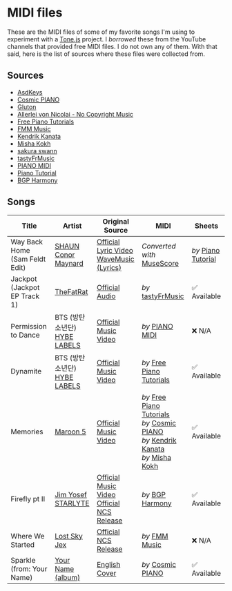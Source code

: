 <!-- @format -->
<!-- @lastUpdated Sat Sep 18 2021 20:43:06 GMT+0000 (Coordinated Universal Time) -->

# MIDI files

These are the MIDI files of some of my favorite songs I'm using to experiment with a [Tone.js](https://github.com/Tonejs/Tone.js) project. I _borrowed_ these from the YouTube channels that provided free MIDI files. I do not own any of them. With that said, here is the list of sources where these files were collected from.

## Sources

- [AsdKeys](https://www.youtube.com/c/AsdKeys)
- [Cosmic PIANO](https://www.youtube.com/c/CosmicPIANO)
- [Gluton](https://www.youtube.com/c/GlutonOfficial)
- [Allerlei von Nicolai - No Copyright Music](https://www.youtube.com/channel/UC_bcboyEwTxpEyM-fuCjLkA)
- [Free Piano Tutorials](https://www.youtube.com/channel/UCBlE6pjsULp5gA7vl8-4F4A)
- [FMM Music](https://www.youtube.com/channel/UC6wnnyFjmPc4KJU1n_mFBDw)
- [Kendrik Kanata](https://www.youtube.com/channel/UCG3c_BxX3MmCIQnEjkJiX8Q)
- [Misha Kokh](https://www.youtube.com/c/MishaKokh)
- [sakura swann](https://www.youtube.com/user/sevenseven31)
- [tastyFrMusic](https://www.youtube.com/channel/UC4Z7BlEROblloYmTKEU1Zew)
- [PIANO MIDI](https://www.youtube.com/channel/UC3mb8-iIHpSEE8aCzMDgeTg)
- [Piano Tutorial](https://www.youtube.com/channel/UCMlZ4aOHBJnPGJAM5s-7b4w)
- [BGP Harmony](https://www.youtube.com/c/BGPHarmony)

## Songs

| Title | Artist | Original Source | MIDI | Sheets |
|---|---|---|---|---|
| Way Back Home (Sam Feldt Edit) | [SHAUN](https://www.youtube.com/c/SHAUNthehuman)<br>[Conor Maynard](https://www.youtube.com/c/ConorMaynard) | [Official Lyric Video](https://youtu.be/amOSaNX7KJg)<br>[WaveMusic (Lyrics)](https://youtu.be/1kehqCLudyg) | _Converted with_ [MuseScore](https://musescore.org) | _by_ [Piano Tutorial](https://youtu.be/3Sp4dW-JdJE) |
| Jackpot (Jackpot EP Track 1) | [TheFatRat](https://www.youtube.com/c/TheFatRat) | [Official Audio](https://youtu.be/kL8CyVqzmkc) | _by_ [tastyFrMusic](https://youtu.be/A13Sa_bIuKY) | ✅ Available |
| Permission to Dance | BTS (방탄소년단)<br>[HYBE LABELS](https://www.youtube.com/c/HYBELABELS) | [Official Music Video](https://youtu.be/CuklIb9d3fI) | _by_ [PIANO MIDI](https://youtu.be/7MHfb9HB3GA) | ❌ N/A |
| Dynamite | BTS (방탄소년단)<br>[HYBE LABELS](https://www.youtube.com/c/HYBELABELS) | [Official Music Video](https://youtu.be/gdZLi9oWNZg) | _by_ [Free Piano Tutorials](https://youtu.be/KyYaCtLsAAk) | ✅ Available |
| Memories | [Maroon 5](https://www.youtube.com/user/Maroon5) | [Official Music Video](https://youtu.be/SlPhMPnQ58k) | _by_ [Free Piano Tutorials](https://youtu.be/TdacNfWymGQ)<br>_by_ [Cosmic PIANO](https://youtu.be/5OwchavoI0s)<br>_by_ [Kendrik Kanata](https://youtu.be/YBGUnu6Iog8)<br>_by_ [Misha Kokh](https://youtu.be/_3MNRYZWpmU) | ✅ Available |
| Firefly pt II | [Jim Yosef](https://www.youtube.com/c/JimYosef)<br>[STARLYTE](https://www.youtube.com/c/Starlyte) | [Official Music Video](https://youtu.be/0fB4-xDgVc4)<br>[Official NCS Release](https://youtu.be/Q7E4Hiqe1s4) | _by_ [BGP Harmony](https://youtu.be/sBnPmRPAyBI) | ✅ Available |
| Where We Started | [Lost Sky](https://soundcloud.com/lostskydiary)<br>[Jex](https://soundcloud.com/jordanmillermusic-1) | [Official NCS Release](https://youtu.be/U9pGr6KMdyg) | _by_ [FMM Music](https://youtu.be/Kg8zA6sM85U) | ❌ N/A |
| Sparkle (from: Your Name) | [Your Name (album)](https://en.wikipedia.org/wiki/Your_Name_(album)) | [English Cover](https://youtu.be/0FW6ddWwhy0) | _by_ [Cosmic PIANO](https://youtu.be/AbHJ1BokCnI) | ✅ Available |
